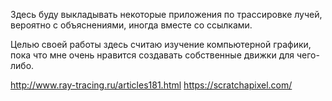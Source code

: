 Здесь буду выкладывать некоторые приложения по трассировке лучей, вероятно с объяснениями, иногда вместе со ссылками.

Целью своей работы здесь считаю изучение компьютерной графики, пока что мне очень нравится создавать собственные движки для чего-либо.

http://www.ray-tracing.ru/articles181.html
https://scratchapixel.com/